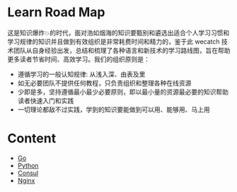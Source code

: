 # Learn Road Map

这是知识爆炸💥的时代，面对浩如烟海的知识要甄别和遴选出适合个人学习习惯和学习规律的知识并且做到有效组织是非常耗费时间和精力的，鉴于此 wecatch 技术团队从自身经验出发，总结和梳理了各种语言和新技术的学习路线图，旨在帮助更多读者节省时间、高效学习。我们的组织原则是：

- 遵循学习的一般认知规律: 从浅入深、由表及里
- 如无必要团队不提供任何教程，只负责组织和整理各种在线资源
- 少即是多，坚持遵循最小最少必要原则，即以最小量的资源最必要的知识帮助读者快速入门和实践
- 一切理论都敌不过实践，学到的知识要能做到可以用、能够用、马上用

# Content

- [Go](go.md)
- [Python](python.md)
- [Consul](consul.md)
- [Nginx](nginx.md)
